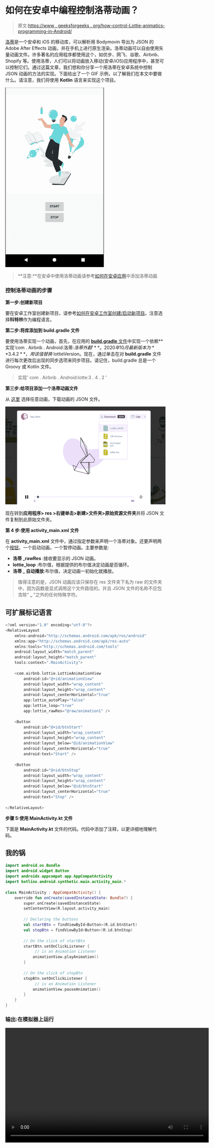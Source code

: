 # 如何在安卓中编程控制洛蒂动画？

> 原文:[https://www . geeksforgeeks . org/how-control-Lottie-animatics-programming-in-Android/](https://www.geeksforgeeks.org/how-to-control-lottie-animations-programmatically-in-android/)

[洛蒂](https://lottiefiles.com/)是一个安卓和 iOS 的移动库，可以解析用 Bodymovin 导出为 JSON 的 Adobe After Effects 动画，并在手机上进行原生渲染。洛蒂动画可以自由使用矢量动画文件。许多著名的应用程序都使用这个，如优步、网飞、谷歌、Airbnb、Shopify 等。使用洛蒂，人们可以将动画放入移动(安卓/iOS)应用程序中，甚至可以控制它们。通过这篇文章，我们想和你分享一个用洛蒂在安卓系统中控制 JSON 动画的方法的实现。下面给出了一个 GIF 示例，以了解我们在本文中要做什么。请注意，我们将使用 **Kotlin** 语言来实现这个项目。

![Lottie Animation](img/46fb23e640e23e13c1631159bcf3a3a0.png)

> **注意:**在安卓中使用洛蒂动画请参考[如何在安卓应用](https://www.geeksforgeeks.org/how-to-add-lottie-animation-in-an-android-app/)中添加洛蒂动画

### 控制洛蒂动画的步骤

**第一步:创建新项目**

要在安卓工作室创建新项目，请参考[如何在安卓工作室创建/启动新项目](https://www.geeksforgeeks.org/android-how-to-create-start-a-new-project-in-android-studio/?ref=rp)。注意选择**科特林**作为编程语言。

**第二步:将库添加到 build.gradle 文件**

要使用洛蒂实现一个动画，首先，在应用的 [**build.gradle** 文件](https://www.geeksforgeeks.org/android-build-gradle/)中实现一个依赖**实现‘com . Airbnb . Android:洛蒂:$洛蒂外翻’**。2020 年 10 月最新版本为 **3.4.2** ，用该值替换$ lottieVersion。现在，通过单击在对 **build.gradle** 文件进行每次更改后出现的同步选项来同步项目。请记住，build.gradle 总是一个 Groovy 或 Kotlin 文件。

> 实现' com . Airbnb . Android:lotte:3 . 4 . 2 '

**第三步:给项目添加一个洛蒂动画文件**

从 [这里](https://lottiefiles.com/featured) 选择任意动画，下载动画的 JSON 文件。

![Lottie Animation](img/20649aee0294e661fe561e1d00e752b7.png)

现在转到**应用程序> res >右键单击>新建>文件夹>原始资源文件夹**并将 JSON 文件复制到此原始文件夹。

**第 4 步:使用 activity_main.xml 文件**

在 **activity_main.xml** 文件中，通过指定参数来声明一个洛蒂对象。还要声明两个[按钮](https://www.geeksforgeeks.org/button-in-kotlin/)，一个启动动画，一个暂停动画。主要参数是:

*   **洛蒂 _rawRes** :接收要显示的 JSON 动画。
*   **lottie_loop** :布尔值，根据提供的布尔值决定动画是否循环。
*   **洛蒂 _ 自动播放**:布尔值，决定动画一初始化就播放。

> 值得注意的是，JSON 动画应该只保存在 res 文件夹下名为 raw 的文件夹中，因为函数是显式调用这个文件路径的。并且 JSON 文件的名称不应包含除“ **_** ”之外的任何特殊字符。

## 可扩展标记语言

```kt
<?xml version="1.0" encoding="utf-8"?>
<RelativeLayout 
    xmlns:android="http://schemas.android.com/apk/res/android"
    xmlns:app="http://schemas.android.com/apk/res-auto"
    xmlns:tools="http://schemas.android.com/tools"
    android:layout_width="match_parent"
    android:layout_height="match_parent"
    tools:context=".MainActivity">

    <com.airbnb.lottie.LottieAnimationView
        android:id="@+id/animationView"
        android:layout_width="wrap_content"
        android:layout_height="wrap_content"
        android:layout_centerHorizontal="true"
        app:lottie_autoPlay="false"
        app:lottie_loop="true"
        app:lottie_rawRes="@raw/animation1" />

    <Button
        android:id="@+id/btnStart"
        android:layout_width="wrap_content"
        android:layout_height="wrap_content"
        android:layout_below="@id/animationView"
        android:layout_centerHorizontal="true"
        android:text="Start" />

    <Button
        android:id="@+id/btnStop"
        android:layout_width="wrap_content"
        android:layout_height="wrap_content"
        android:layout_below="@id/btnStart"
        android:layout_centerHorizontal="true"
        android:text="Stop" />

</RelativeLayout>
```

**步骤 5:使用 MainActivity.kt 文件**

下面是 **MainActivity.kt** 文件的代码。代码中添加了注释，以更详细地理解代码。

## 我的锅

```kt
import android.os.Bundle
import android.widget.Button
import androidx.appcompat.app.AppCompatActivity
import kotlinx.android.synthetic.main.activity_main.*

class MainActivity : AppCompatActivity() {
    override fun onCreate(savedInstanceState: Bundle?) {
        super.onCreate(savedInstanceState)
        setContentView(R.layout.activity_main)

        // Declaring the buttons
        val startBtn = findViewById<Button>(R.id.btnStart)
        val stopBtn = findViewById<Button>(R.id.btnStop)

        // On the click of startBtn
        startBtn.setOnClickListener {
             // is an Animation Listener
            animationView.playAnimation() 
        }

        // On the click of stopBtn
        stopBtn.setOnClickListener {
             // is an Animation Listener
            animationView.pauseAnimation() 
        }
    }
}
```

### 输出:在模拟器上运行

<video class="wp-video-shortcode" id="video-494537-1" width="640" height="360" preload="metadata" controls=""><source type="video/mp4" src="https://media.geeksforgeeks.org/wp-content/uploads/20201001093016/Screen-Recording-2020-09-14-at-21.30.53.mp4?_=1">[https://media.geeksforgeeks.org/wp-content/uploads/20201001093016/Screen-Recording-2020-09-14-at-21.30.53.mp4](https://media.geeksforgeeks.org/wp-content/uploads/20201001093016/Screen-Recording-2020-09-14-at-21.30.53.mp4)</video>